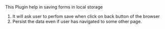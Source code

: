 This Plugin help in saving forms in local storage

1) It will ask user to perfom save when click on back button of the browser
2) Persist the data even if user has navigated to some other page.